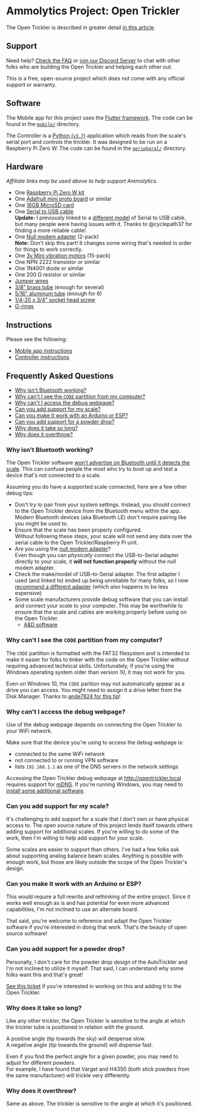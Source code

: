 # Ammolytics Project: Open Trickler

The Open Trickler is described in greater detail [in this article](https://blog.ammolytics.com/2019-04-30/diy-smart-trickler.html).

## Support

Need help? [Check the FAQ](https://github.com/ammolytics/projects/tree/develop/trickler#frequently-asked-questions) or [join our Discord Server](https://discord.gg/WqTbyK2) to chat with other folks who are building the Open Trickler and helping each other out.

This is a free, open-source project which does not come with any official support or warranty.


## Software

The Mobile app for this project uses the [Flutter framework](https://flutter.dev/). The code can be found in the [`mobile/`](https://github.com/ammolytics/projects/blob/develop/trickler/mobile/) directory.

The Controller is a [Python (`v3.7`)](https://docs.python.org/3.7/) application which reads from the scale's serial port and controls the trickler. It was designed to be run on a Raspberry Pi Zero W. The code can be found in the [`peripheral/`](https://github.com/ammolytics/projects/blob/develop/trickler/peripheral/) directory.

## Hardware

_Affiliate links may be used above to help support Ammolytics._

- One [Raspberry Pi Zero W kit](https://www.amazon.com/gp/product/B0748MPQT4/ref=as_li_qf_asin_il_tl?ie=UTF8&tag=ammolytics0f-20&creative=9325&linkCode=as2&creativeASIN=B0748MPQT4&linkId=382e0c8e4f0c17aa292c6a001346b5aa)
- One [Adafruit mini proto board](https://www.amazon.com/gp/product/B07115Z42P/ref=as_li_qf_asin_il_tl?ie=UTF8&tag=ammolytics0f-20&creative=9325&linkCode=as2&creativeASIN=B07115Z42P&linkId=9fee45aeba77c33472321e1de5bf1810) or similar
- One [16GB MicroSD card](https://www.amazon.com/gp/product/B079H6PDCK/ref=as_li_qf_asin_il_tl?ie=UTF8&tag=ammolytics0f-20&creative=9325&linkCode=as2&creativeASIN=B079H6PDCK&linkId=892c31a29914fd2abb249ccdaa0acf72)
- One [Serial to USB cable](https://www.amazon.com/gp/product/B0769FY7R7/ref=as_li_qf_asin_il_tl?ie=UTF8&tag=ammolytics0f-20&creative=9325&linkCode=as2&creativeASIN=B0769FY7R7&linkId=35f392bd7bfdae3ec7dfa542c8da93ae)  
  **Update:** I previously linked to a [different model](https://www.amazon.com/gp/product/B07GNKMHFW/ref=as_li_qf_asin_il_tl?ie=UTF8&tag=ammolytics0f-20&creative=9325&linkCode=as2&creativeASIN=B07GNKMHFW&linkId=7e56918820cec6487da2e539bb71b658) of Serial to USB cable, but many people were having issues with it. Thanks to @cyclepath37 for finding a more reliable cable!
- One [Null modem adapter](https://www.amazon.com/gp/product/B075XHWVSJ/ref=as_li_qf_asin_il_tl?ie=UTF8&tag=ammolytics0f-20&creative=9325&linkCode=as2&creativeASIN=B075XHWVSJ&linkId=7c662ec9d4021bf3c1374f86ff1b9b0d) (2-pack)  
  **Note:** Don't skip this part! It changes some wiring that's needed in order for things to work correctly.
- One [3v Mini vibration motors](https://www.amazon.com/gp/product/B073JKQ9LN/ref=as_li_qf_asin_il_tl?ie=UTF8&tag=ammolytics0f-20&creative=9325&linkCode=as2&creativeASIN=B073JKQ9LN&linkId=10aa986c321d3db502b48a232c0b5430) (15-pack)
- One NPN 2222 transistor or similar
- One 1N4001 diode or similar
- One 200 Ω resistor or similar
- [Jumper wires](https://www.amazon.com/gp/product/B00J5NSOVA/ref=as_li_qf_asin_il_tl?ie=UTF8&tag=ammolytics0f-20&creative=9325&linkCode=as2&creativeASIN=B00J5NSOVA&linkId=0a063bdee530b9d656b501b15204d212)
- [3/8" brass tube](https://www.amazon.com/gp/product/B004QAXRFU/ref=as_li_qf_asin_il_tl?ie=UTF8&tag=ammolytics0f-20&creative=9325&linkCode=as2&creativeASIN=B004QAXRFU&linkId=6fd7786f2f4a3c6649d3b899e688331a) (enough for several)
- [5/16" aluminum tube](https://www.amazon.com/gp/product/B00G6J78WW/ref=as_li_qf_asin_il_tl?ie=UTF8&tag=ammolytics0f-20&creative=9325&linkCode=as2&creativeASIN=B00G6J78WW&linkId=b20993d8facc9d75e48e0f8e36963dff) (enough for 6)
- [1/4-20 x 3/4" socket head screw](https://www.amazon.com/gp/product/B01A9ELIM0/ref=as_li_qf_asin_il_tl?ie=UTF8&tag=ammolytics0f-20&creative=9325&linkCode=as2&creativeASIN=B01A9ELIM0&linkId=e0b58b6b19e9e7281b8ee26fc0662999)
- [O-rings](https://www.amazon.com/gp/product/B07G9ZK2JV/ref=as_li_qf_asin_il_tl?ie=UTF8&tag=ammolytics0f-20&creative=9325&linkCode=as2&creativeASIN=B07G9ZK2JV&linkId=f8239414c4900ecf100b91d346f21333)


## Instructions

Please see the following:

- [Mobile app instructions](https://github.com/ammolytics/projects/blob/develop/trickler/mobile/README.md)
- [Controller instructions](https://github.com/ammolytics/projects/blob/develop/trickler/peripheral/README.md)


## Frequently Asked Questions

- [Why isn't Bluetooth working?](#why-isnt-bluetooth-working)
- [Why can't I see the `CODE` partition from my computer?](#why-cant-i-see-the-code-partition-from-my-computer)
- [Why can't I access the debug webpage?](#why-cant-i-access-the-debug-webpage)
- [Can you add support for my scale?](#can-you-add-support-for-my-scale)
- [Can you make it work with an Arduino or ESP?](#can-you-make-it-work-with-an-arduino-or-esp)
- [Can you add support for a powder drop?](#can-you-add-support-for-a-powder-drop)
- [Why does it take so long?](#why-does-it-take-so-long)
- [Why does it overthrow?](#why-does-it-overthrow)


### Why isn't Bluetooth working?

The Open Trickler software [won't advertise on Bluetooth until it detects the scale](https://github.com/ammolytics/projects/blob/develop/trickler/peripheral/lib/index.js#L63-L72). This can confuse people the most who try to boot up and test a device that's not connected to a scale.

Assuming you do have a supported scale connected, here are a few other debug tips:

- Don't try to pair from your system settings. Instead, you should connect to the Open Trickler device from the Bluetooth menu within the app.  
  Modern Bluetooth devices (aka Bluetooth LE) don't require pairing like you might be used to.
- Ensure that the scale has been properly configured.  
  Without following these steps, your scale will not send any data over the serial cable to the Open Trickler/Raspberry Pi unit.
- Are you using the [null modem adapter](https://www.amazon.com/gp/product/B075XHWVSJ/ref=as_li_qf_asin_il_tl?ie=UTF8&tag=ammolytics0f-20&creative=9325&linkCode=as2&creativeASIN=B075XHWVSJ&linkId=7c662ec9d4021bf3c1374f86ff1b9b0d)?  
  Even though you can _physically_ connect the USB-to-Serial adapter directly to your scale, it **will not function properly** without the null modem adapter.
- Check the make/model of USB-to-Serial adapter. The first adapter I used (and linked to) ended up being unreliable for many folks, so I now [recommend a different adapter](https://www.amazon.com/gp/product/B0769FY7R7/ref=as_li_qf_asin_il_tl?ie=UTF8&tag=ammolytics0f-20&creative=9325&linkCode=as2&creativeASIN=B0769FY7R7&linkId=35f392bd7bfdae3ec7dfa542c8da93ae) (which also happens to be less expensive)
- Some scale manufacturers provide debug software that you can install and connect your scale to your computer. This may be worthwhile to ensure that the scale and cables are working properly before using on the Open Trickler.  
  - [A&D software](https://weighing.andonline.com/support/software-downloads)


### Why can't I see the `CODE` partition from my computer?

The `CODE` partition is formatted with the FAT32 filesystem and is intended to make it easier for folks to tinker with the code on the Open Trickler without requiring advanced technical skills. Unfortunately, if you're using the Windows operating system older than version 10, it may not work for you.

Even on Windows 10, the `CODE` parition may not automatically appear as a drive you can access. You might need to assign it a drive letter from the Disk Manager. Thanks to [ande7824 for this tip](https://github.com/ammolytics/projects/issues/42#issuecomment-673627027)!


### Why can't I access the debug webpage?

Use of the debug webpage depends on connecting the Open Trickler to your WiFi network.

Make sure that the device you're using to access the debug webpage is:
- connected to the same WiFi network
- not connected to or running VPN software
- lists `192.168.1.1` as one of the DNS servers in the network settings

Accessing the Open Trickler debug webpage at http://opentrickler.local requires support for [mDNS](https://en.wikipedia.org/wiki/Multicast_DNS). If you're running Windows, you may need to [install some additional software](https://support.apple.com/kb/dl999?locale=en_US).


### Can you add support for my scale?

It's challenging to add support for a scale that I don't own or have physical access to. The open source nature of this project lends itself towards others adding support for additional scales. If you're willing to do some of the work, then I'm willing to help add support for your scale.

Some scales are easier to support than others. I've had a few folks ask about supporting analog balance beam scales. Anything is possible with enough work, but those are likely outside the scope of the Open Trickler's design.


### Can you make it work with an Arduino or ESP?

This would require a full rewrite and rethinking of the entire project. Since it works well enough as is and has potential for even more advanced capabilities, I'm not inclined to use an alternate board.

That said, you're welcome to reference and adapt the Open Trickler software if you're interested in doing that work. That's the beauty of open source software!


### Can you add support for a powder drop?

Personally, I don't care for the powder drop design of the AutoTrickler and I'm not inclined to utilize it myself. That said, I can understand why some folks want this and that's great!

[See this ticket](https://github.com/ammolytics/projects/issues/21) if you're interested in working on this and adding it to the Open Trickler.


### Why does it take so long?

Like any other trickler, the Open Trickler is sensitive to the angle at which the trickler tube is positioned in relation with the ground.

A positive angle (tip towards the sky) will despense slow.  
A negative angle (tip towards the ground) will dispense fast.  

Even if you find the perfect angle for a given powder, you may need to adjust for different powders.  
For example, I have found that Varget and H4350 (both stick powders from the same manufacturer) will trickle very differently.

### Why does it overthrow?

Same as above. The trickler is sensitive to the angle at which it's positioned.
